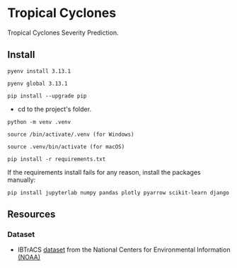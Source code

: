# Tropical Cyclones

Tropical Cyclones Severity Prediction.

## Install

```pyenv install 3.13.1```

```pyenv global 3.13.1```

```pip install --upgrade pip```

- cd to the project's folder.

```python -m venv .venv```

```source /bin/activate/.venv (for Windows)```

```source .venv/bin/activate (for macOS)```

```pip install -r requirements.txt```

If the requirements install fails for any reason, install the packages manually:

```pip install jupyterlab numpy pandas plotly pyarrow scikit-learn django```

## Resources

### Dataset

- IBTrACS [dataset](https://www.ncei.noaa.gov/products/international-best-track-archive) from the National Centers for Environmental Information [(NOAA)](https://www.ncei.noaa.gov/)
